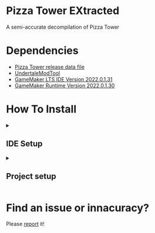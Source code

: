 # Pizza Tower EXtracted
A semi-accurate decompilation of Pizza Tower


# Dependencies
- [Pizza Tower release data file](https://store.steampowered.com/app/2231450/Pizza_Tower/)
- [UndertaleModTool](https://github.com/UnderminersTeam/UndertaleModTool/releases/tag/0.8.2.0)
- [GameMaker LTS IDE Version 2022.0.1.31](https://gms.yoyogames.com/GameMaker-Installer-2022.0.1.31.exe)
- [GameMaker Runtime Version 2022.0.1.30](https://drive.google.com/file/d/1NGlNwAVUgff5biokP7SW8mbp4lYafb6e/view?usp=sharing)
# How To Install

<details>
  <summary><h2>IDE Setup</h2></summary>

  1. Install the [GameMaker LTS IDE Version 2022.0.1.31](https://gms.yoyogames.com/GameMaker-Installer-2022.0.1.31.exe).
  2. Attempt to install LTS runtime 2022.1.30.

  <details>
    <summary><h2>If the runtime failed to install</h2></summary>

  As of 6/9/2025, Runtime version 2022.0.1.30 is unable to download from yoyogames, this is why I have included a download link for it.
  1. Install [GameMaker Runtime Version 2022.0.1.30](https://drive.google.com/file/d/1NGlNwAVUgff5biokP7SW8mbp4lYafb6e/view?usp=sharing).
  2. close GameMaker LTS 
  3. go to `C:\ProgramData\GameMakerStudio2-LTS\Cache\runtimes` and extract the runtime. (the extracted location must match this file path: `C:\ProgramData\GameMakerStudio2-LTS\Cache\runtimes\runtime-2022.0.1.30\receipt.json`)
  </details>
</details>

<details>
  <summary><h2>Project setup</h2></summary>

  Due to Pizza Tower costing money, I have created a script which should prevent anybody from compiling and playing this build.

  (OPTIONAL) Disable `Real-time protection` in Windows Security, since this is going to copy a large amount of files it is heavily recommended.

  1. Download the 0.8.2.0 release build for [UndertaleModTool](https://github.com/UnderminersTeam/UndertaleModTool/releases/tag/0.8.2.0).

  2. Open the data.win file for Pizza Tower.

  <img src=".github/Guide1.png">

  <img src=".github/Guide2.png">

  3. Press the `Run other script...` button.

  <img src=".github/Guide3.png">

  4. Run `SpriteRipper.csx`, this will rip the sprites from the data.win file and add them to the GameMaker project.

  <img src=".github/Guide4.png">

  5. Select the `PizzaTower_GM2` project folder.

  <img src=".github/Guide5.png">
</details>

# Find an issue or innacuracy?

Please [report](https://github.com/crystallizedsparkle/Pizza-Tower-EXtracted/issues/new/choose) it!